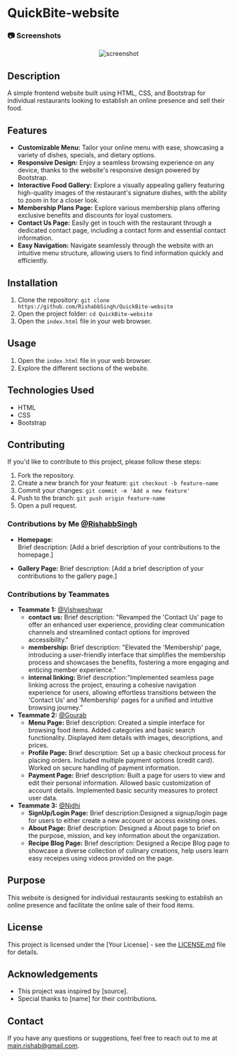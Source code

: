 # QuickBite-website
 ### :camera: Screenshots
 <div align="center"> 
  <img src="./assets/cover.png" alt="screenshot" />
</div>

## Description
A simple frontend website built using HTML, CSS, and Bootstrap for individual restaurants looking to establish an online presence and sell their food.

## Features
 - **Customizable Menu:** Tailor your online menu with ease, showcasing a variety of dishes, specials, and dietary options.
 - **Responsive Design:** Enjoy a seamless browsing experience on any device, thanks to the website's responsive design powered by Bootstrap.
 - **Interactive Food Gallery:** Explore a visually appealing gallery featuring high-quality images of the restaurant's signature dishes, with the ability to zoom in for a closer look.
 - **Membership Plans Page:** Explore various membership plans offering exclusive benefits and discounts for loyal customers.
- **Contact Us Page:** Easily get in touch with the restaurant through a dedicated contact page, including a contact form and essential contact information.
- **Easy Navigation:** Navigate seamlessly through the website with an intuitive menu structure, allowing users to find information quickly and efficiently.

## Installation
1. Clone the repository: `git clone https://github.com/RishabbSingh/QuickBite-website`
2. Open the project folder: `cd QuickBite-website`
3. Open the `index.html` file in your web browser.

## Usage
1. Open the `index.html` file in your web browser.
2. Explore the different sections of the website.

## Technologies Used
- HTML
- CSS
- Bootstrap

## Contributing
If you'd like to contribute to this project, please follow these steps:
1. Fork the repository.
2. Create a new branch for your feature: `git checkout -b feature-name`
3. Commit your changes: `git commit -m 'Add a new feature'`
4. Push to the branch: `git push origin feature-name`
5. Open a pull request.

### Contributions by Me [@RishabbSingh](https://github.com/RishabbSingh)
- **Homepage:**   
  Brief description: [Add a brief description of your contributions to the homepage.]

- **Gallery Page:** 
  Brief description: [Add a brief description of your contributions to the gallery page.]

### Contributions by Teammates
- **Teammate 1:** [@Vishweshwar](https://github.com/NeuronX28)  
  - **contact us:** Brief description: "Revamped the 'Contact Us' page to offer an enhanced user experience, providing clear communication channels and streamlined contact options for improved accessibility."
  - **membership:** Brief description: "Elevated the 'Membership' page, introducing a user-friendly interface that simplifies the membership process and showcases the benefits, fostering a more engaging and enticing member experience."
  - **internal linking:** Brief description:"Implemented seamless page linking across the project, ensuring a cohesive navigation experience for users, allowing effortless transitions between the 'Contact Us' and 'Membership' pages for a unified and intuitive browsing journey."
- **Teammate 2:** [@Gourab](https://github.com/gourabg2000)
  - **Menu Page:** Brief description: Created a simple interface for browsing food items.
                                      Added categories and basic search functionality.
                                      Displayed item details with images, descriptions, and prices.
  - **Profile Page:** Brief description: Set up a basic checkout process for placing orders.
                                         Included multiple payment options (credit card).
                                         Worked on secure handling of payment information.
  - **Payment Page:** Brief description: Built a page for users to view and edit their personal information.
                                         Allowed basic customization of account details.
                                         Implemented basic security measures to protect user data.
 - **Teammate 3:** [@Nidhi](https://github.com/nidhigupta2)
    - **SignUp/Login Page:** Brief description:Designed a signup/login page for users to either create a new account or access existing ones.
    - **About Page:** Brief description: Designed a About page to brief on the purpose, mission, and key information about the organization.
    - **Recipe Blog Page:** Brief description: Designed a Recipe Blog page to showcase a diverse collection of culinary creations, help users learn easy receipes using videos provided on the page.
## Purpose
This website is designed for individual restaurants seeking to establish an online presence and facilitate the online sale of their food items.

## License
This project is licensed under the [Your License] - see the [LICENSE.md](LICENSE.md) file for details.

## Acknowledgements
- This project was inspired by [source].
- Special thanks to [name] for their contributions.

## Contact
If you have any questions or suggestions, feel free to reach out to me at [main.rishab@gmail.com](main.rishab@gmail.com).
